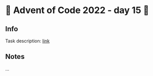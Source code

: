 # 🎄 Advent of Code 2022 - day 15 🎄

## Info

Task description: [link](https://adventofcode.com/2022/day/15)

## Notes

...

